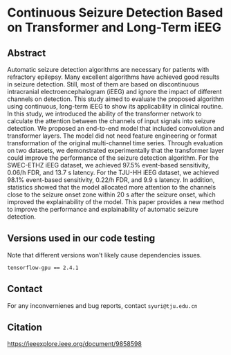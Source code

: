 # Continuous Seizure Detection Based on Transformer and Long-Term iEEG

## Abstract
Automatic seizure detection algorithms are necessary for patients with refractory epilepsy. Many excellent algorithms have achieved good results in seizure detection. Still, most of them are based on discontinuous intracranial electroencephalogram (iEEG) and ignore the impact of different channels on detection. This study aimed to evaluate the proposed algorithm using continuous, long-term iEEG to show its applicability in clinical routine. In this study, we introduced the ability of the transformer network to calculate the attention between the channels of input signals into seizure detection. We proposed an end-to-end model that included convolution and transformer layers. The model did not need feature engineering or format transformation of the original multi-channel time series. Through evaluation on two datasets, we demonstrated experimentally that the transformer layer could improve the performance of the seizure detection algorithm. For the SWEC-ETHZ iEEG dataset, we achieved 97.5\% event-based sensitivity, 0.06/h FDR, and 13.7 s latency. For the TJU-HH iEEG dataset, we achieved 98.1\% event-based sensitivity, 0.22/h FDR, and 9.9 s latency. In addition, statistics showed that the model allocated more attention to the channels close to the seizure onset zone within 20 s after the seizure onset, which improved the explainability of the model. This paper provides a new method to improve the performance and explainability of automatic seizure detection.

## Versions used in our code testing
Note that different versions won't likely cause dependencies issues.
```
tensorflow-gpu == 2.4.1 
```

## Contact
For any inconvernienes and bug reports, contact ```syuri@tju.edu.cn```

## Citation
https://ieeexplore.ieee.org/document/9858598
